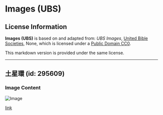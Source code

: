 # Images (UBS)

## License Information

**Images (UBS)** is based on and adapted from: _UBS Images_, [United Bible Societies](https://unitedbiblesocieties.org/), None, which is licensed under a [Public Domain CC0](https://creativecommons.org/public-domain/cc0/).

This markdown version is provided under the same license.



--------------------------------

## 土星環 (id: 295609)

### Image Content

![Image](https://cdn.aquifer.bible/aquifer-content/resources/Media/WEB-0791_saturn_rings.jpg)

[link](https://cdn.aquifer.bible/aquifer-content/resources/Media/WEB-0791_saturn_rings.jpg)


